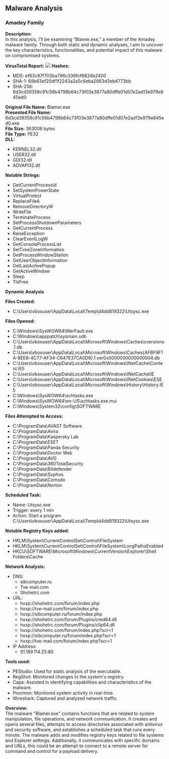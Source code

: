 ## Malware Analysis
### Amadey Family

**Description:**  
In this analysis, I'll be examining “Blamer.exe,” a member of the Amadey malware family. Through both static and dynamic analyses, I aim to uncover the key characteristics, functionalities, and potential impact of this malware on compromised systems.

**VirusTotal Report:**
<img src="https://i.imgur.com/A5LNpRd.png">
**Hashes:**  
- MD5: ef63c97f703ba796c336fcf6824b2400  
- SHA-1: 69b63ef20df1f2243a2a5c6eba2663d3eb4773bb  
- SHA-256: 6d3cd39358c91c56b4798b64c73f03e3877a80dffe01d07e2ad13e979e845ed0

**Original File Name:** Blamer.exe  
**Presented File Name:** 6d3cd39358c91c56b4798b64c73f03e3877a80dffe01d07e2ad13e979e845ed0.exe  
**File Size:** 363008 bytes  
**File Type:** PE32  
**DLL:**  
- KERNEL32.dll  
- USER32.dll  
- GDI32.dll  
- ADVAPI32.dll

**Notable Strings:**  
- GetCurrentProcessId  
- SetSystemPowerState  
- VirtualProtect  
- ReplaceFileA  
- RemoveDirectoryW  
- WriteFile  
- TerminateProcess  
- SetProcessShutdownParameters  
- GetCurrentProcess  
- RaiseException  
- ClearEventLogW  
- GetConsoleProcessList  
- SetTimeZoneInformation  
- GetProcessWindowStation  
- GetUserObjectInformation  
- GetLastActivePopup  
- GetActiveWindow  
- Sleep  
- TlsFree

**Dynamic Analysis**

**Files Created:**  
- C:\Users\vboxuser\AppData\Local\Temp\d4dd819322\Utsysc.exe

**Files Opened:**  
- C:\Windows\SysWOW64\WerFault.exe  
- C:\Windows\apppatch\sysmain.sdb  
- C:\Users\vboxuser\AppData\Local\Microsoft\Windows\Caches\cversions.1.db  
- C:\Users\vboxuser\AppData\Local\Microsoft\Windows\Caches\{AFBF9F1A-8EE8-4C77-AF34-C647E37CA0D9}.1.ver0x0000000000000004.db  
- C:\Users\vboxuser\AppData\Local\Microsoft\Windows\INetCache\Content.IE5  
- C:\Users\vboxuser\AppData\Local\Microsoft\Windows\INetCache\IE  
- C:\Users\vboxuser\AppData\Local\Microsoft\Windows\INetCookies\ESE  
- C:\Users\vboxuser\AppData\Local\Microsoft\Windows\History\History.IE5  
- C:\Windows\SysWOW64\schtasks.exe  
- C:\Windows\SysWOW64\en-US\schtasks.exe.mui  
- C:\Windows\System32\config\SOFTWARE

**Files Attempted to Access:**  
- C:\ProgramData\AVAST Software  
- C:\ProgramData\Avira  
- C:\ProgramData\Kaspersky Lab  
- C:\ProgramData\ESET  
- C:\ProgramData\Panda Security  
- C:\ProgramData\Doctor Web  
- C:\ProgramData\AVG  
- C:\ProgramData\360TotalSecurity  
- C:\ProgramData\Bitdefender  
- C:\ProgramData\Sophos  
- C:\ProgramData\Comodo  
- C:\ProgramData\Norton

**Scheduled Task:**  
- Name: Utsysc.exe  
- Trigger: every 1 min  
- Action: Start a program C:\Users\vboxuser\AppData\Local\Temp\d4dd819322\Utsysc.exe

**Notable Registry Keys added:**  
- HKLM\System\CurrentControlSet\Control\FileSystem  
- HKLM\System\CurrentControlSet\Control\FileSystem\LongPathsEnabled  
- HKCU\SOFTWARE\Microsoft\Windows\CurrentVersion\Explorer\Shell Folders\Cache

**Network Analysis:**  
- DNS:  
  - sibcomputer.ru  
  - Tve-mail.com  
  - Shohetrc.com  
- URL:  
  - hxxp://shohetrc.com/forum/index.php  
  - hxxp://tve-mail.com/forum/index.php  
  - hxxp://sibcomputer.ru/forum/index.php  
  - hxxp://shohetrc.com/forum/Plugins/cred64.dll  
  - hxxp://shohetrc.com/forum/Plugins/clip64.dll  
  - hxxp://shohetrc.com/forum/index.php?scr=1  
  - hxxp://sibcomputer.ru/forum/index.php?scr=1  
  - hxxp://tve-mail.com/forum/index.php?scr=1  
- IP Address:  
  - 91.189.114.25:80

**Tools used:**  
- PEStudio: Used for static analysis of the executable.
- RegShot: Monitored changes to the system's registry.
- Capa: Assisted in identifying capabilities and characteristics of the malware.
- Procmon: Monitored system activity in real-time.
- Wireshark: Captured and analyzed network traffic.

**Overview:**  
The malware "Blamer.exe" contains functions that are related to system manipulation, file operations, and network communication. It creates and opens several files, attempts to access directories associated with antivirus and security software, and establishes a scheduled task that runs every minute. The malware adds and modifies registry keys related to file systems and Explorer settings. Additionally, it communicates with specific domains and URLs, this could be an attempt to connect to a remote server for command and control for a payload delivery.
